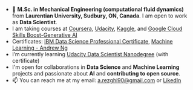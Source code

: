 - 👋 **M.Sc. in Mechanical Engineering (computational fluid dynamics)** from **Laurentian University, Sudbury, ON, Canada**. I am open to work as **Data Scientist**.
- I am taking courses at [Coursera](https://www.coursera.org/), [Udacity](https://www.udacity.com/), [Kaggle](https://www.kaggle.com/), and [Google Cloud Skills Boost-Generative AI](https://www.cloudskillsboost.google/paths/118) 
- Certificates: [IBM Data Science Professional Certificate](https://www.coursera.org/account/accomplishments/specialization/certificate/NFQEEVGF5H8T), [Machine Learning - Andrew Ng](https://www.coursera.org/account/accomplishments/verify/PFXPGTKP34RN)
- I’m currently learning [Udacity Data Scientist Nanodegree](https://www.udacity.com/course/data-scientist-nanodegree--nd025) (with certificate)
-  I'm open for collaborations in **Data Science** and **Machine Learning** projects and passionate about **AI** and **contributing to open source**.
- 📫 You can reach me at my email: a.rezghi90@gmail.com or [LikedIn](https://www.linkedin.com/in/ali-rezghi-1473a179/)

<!---
AliRezghi90/AliRezghi90 is a ✨ special ✨ repository because its `README.md` (this file) appears on your GitHub profile.
You can click the Preview link to take a look at your changes.
--->
